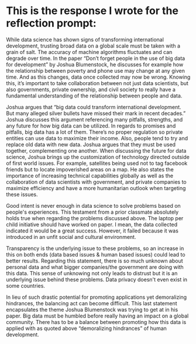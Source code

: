 # This is the response I wrote for the reflection prompt:

   While data science has shown signs of transforming international development, trusting broad data on a global scale must be taken with a grain of salt.
The accuracy of machine algorithms fluctuates and can degrade over time. In the paper “Don’t forget people in the use of big data for development” by Joshua
Blumenstock, he discusses for example how the relationship between poverty and phone use may change at any given time. And as this changes, data once collected may
now be wrong. Knowing this, it’s important to take collaboration between not just data scientists, but also governments, private ownership, and civil society to
really have a fundamental understanding of the relationship between people and data.

   Joshua argues that “big data could transform international development. But many alleged silver bullets have missed their mark in recent decades.” Joshua
discusses this argument referencing many pitfalls, strengths, and any future for how big data can be utilized. In regards to promises and pitfalls, big data has a
lot of them. There’s no proper regulation so private entities can use data to maximize their income. Also, people tend to try and replace old data with new data.
Joshua argues that they must be used together, complementing one another. When discussing the future for data science, Joshua brings up the customization of
technology directed outside of first world issues. For example, satellites being used not to tag facebook friends but to locate impoverished areas on a map. He also 
states the importance of increasing technical capabilities globally as well as the collaboration of data scientists with government, and private companies to
maximize efficiency and have a more humanitarian outlook when targeting these issues. 

   Good intent is never enough in data science to solve problems based on people's experiences. This testament from a prior classmate absolutely holds true
when regarding the problems discussed above. The laptop per child initiative should have worked on paper. I mean, the data collected indicated it would be a great
success. However, it failed because it was introduced in an unfit social and cultural environment. 

   Transparency is the underlying issue to these problems, so an increase in this on both ends (data based issues & human based issues) could lead to better
results. Regarding this statement, there is so much unknown about personal data and what bigger companies/the government are doing with this data. This sense of
unknowing not only leads to distrust but it is an underlying issue behind these problems. Data privacy doesn't even exist in some countries. 

   In lieu of such drastic potential for promoting applications yet demoralizing hindrances, the balancing act can become difficult. This last statement
encapsulates the theme Joshua Blumenstock was trying to get at in his paper. Big data must be humbled before really having an impact on a global community. There
has to be a balance between promoting how this data is applied with as quoted above “demoralizing hindrances” of human development.


